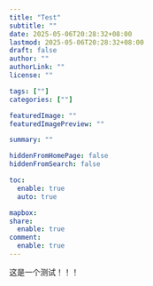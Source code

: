 ```yaml
---
title: "Test"
subtitle: ""
date: 2025-05-06T20:28:32+08:00
lastmod: 2025-05-06T20:28:32+08:00
draft: false
author: ""
authorLink: ""
license: ""

tags: [""]
categories: [""]

featuredImage: ""
featuredImagePreview: ""

summary: ""

hiddenFromHomePage: false
hiddenFromSearch: false

toc:
  enable: true
  auto: true

mapbox:
share:
  enable: true
comment:
  enable: true
---
```



这是一个测试！！！